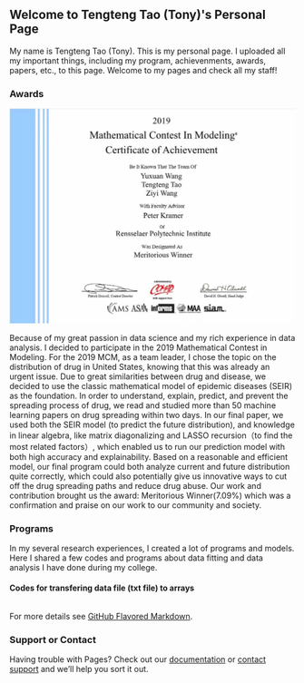 ## Welcome to Tengteng Tao (Tony)'s Personal Page

My name is Tengteng Tao (Tony). 
This is my personal page. 
I uploaded all my important things, including my program, achievenments, awards, papers, etc., to this page. 
Welcome to my pages and check all my staff!

### Awards

![Image text](https://raw.githubusercontent.com/TengtengTao/tonytao.github.io/gh-pages/image_folder/Mathematical%20Contest%20In%20Modeling.jpg)

Because of my great passion in data science and my rich experience in data analysis. I decided to participate in the 2019 Mathematical Contest in Modeling.
For the 2019 MCM, as a team leader, I chose the topic on the distribution of drug in United States, knowing that this was already an urgent issue. Due to great similarities between drug and disease, we decided to use the classic mathematical model of epidemic diseases (SEIR) as the foundation. In order to understand, explain, predict, and prevent the spreading process of drug, we read and studied more than 50 machine learning papers on drug spreading within two days. In our final paper, we used both the SEIR model (to predict the future distribution), and knowledge in linear algebra, like matrix diagonalizing and LASSO recursion（to find the most related factors）, which enabled us to run our prediction model with both high accuracy and explainability. Based on a reasonable and efficient model, our final program could both analyze current and future distribution quite correctly, which could also potentially give us innovative ways to cut off the drug spreading paths and reduce drug abuse. Our work and contribution brought us the award: Meritorious Winner(7.09%) which was a confirmation and praise on our work to our community and society.



### Programs

In my several research experiences, I created a lot of programs and models. Here I shared a few codes and programs about data fitting and data analysis I have done during my college. 

#### Codes for transfering data file (txt file) to arrays
```markdown

```

For more details see [GitHub Flavored Markdown](https://guides.github.com/features/mastering-markdown/).


### Support or Contact

Having trouble with Pages? Check out our [documentation](https://docs.github.com/categories/github-pages-basics/) or [contact support](https://github.com/contact) and we’ll help you sort it out.
